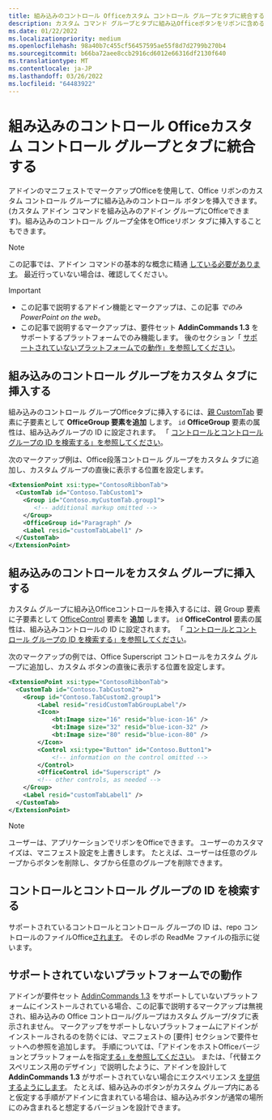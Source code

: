 ```yaml
---
title: 組み込みのコントロール Officeカスタム コントロール グループとタブに統合する
description: カスタム コマンド グループとタブに組み込Officeボタンをリボンに含めるOfficeします。
ms.date: 01/22/2022
ms.localizationpriority: medium
ms.openlocfilehash: 98a40b7c455cf56457595ae55f8d7d2799b270b4
ms.sourcegitcommit: b66ba72aee8ccb2916cd6012e66316df2130f640
ms.translationtype: MT
ms.contentlocale: ja-JP
ms.lasthandoff: 03/26/2022
ms.locfileid: "64483922"
---
```

# <a name="integrate-built-in-office-buttons-into-custom-control-groups-and-tabs"></a>組み込みのコントロール Officeカスタム コントロール グループとタブに統合する

アドインのマニフェストでマークアップOfficeを使用して、Office リボンのカスタム コントロール グループに組み込みのコントロール ボタンを挿入できます。 (カスタム アドイン コマンドを組み込みのアドイン グループにOfficeできます)。組み込みのコントロール グループ全体をOfficeリボン タブに挿入することもできます。

> [!NOTE]
> この記事では、アドイン コマンドの基本的な概念に精通 [している必要があります](add-in-commands.md)。 最近行っていない場合は、確認してください。

> [!IMPORTANT]
>
> - この記事で説明するアドイン機能とマークアップは、この記事 *でのみPowerPoint on the web*。
> - この記事で説明するマークアップは、要件セット **AddinCommands 1.3** をサポートするプラットフォームでのみ機能します。 後のセクション「 [サポートされていないプラットフォームでの動作」を参照してください](#behavior-on-unsupported-platforms)。

## <a name="insert-a-built-in-control-group-into-a-custom-tab"></a>組み込みのコントロール グループをカスタム タブに挿入する

組み込みのコントロール グループOfficeタブに挿入するには、[親 CustomTab](/javascript/api/manifest/customtab#officegroup) 要素に子要素として **OfficeGroup 要素を追加** します。 `id` **OfficeGroup** 要素の属性は、組み込みグループの ID に設定されます。 「 [コントロールとコントロール グループの ID を検索する」を参照してください](#find-the-ids-of-controls-and-control-groups)。

次のマークアップ例は、Office段落コントロール グループをカスタム タブに追加し、カスタム グループの直後に表示する位置を設定します。

```xml
<ExtensionPoint xsi:type="ContosoRibbonTab">
  <CustomTab id="Contoso.TabCustom1">
    <Group id="Contoso.myCustomTab.group1">
       <!-- additional markup omitted -->
    </Group>
    <OfficeGroup id="Paragraph" />
    <Label resid="customTabLabel1" />
  </CustomTab>
</ExtensionPoint>
```

## <a name="insert-a-built-in-control-into-a-custom-group"></a>組み込みのコントロールをカスタム グループに挿入する

カスタム グループに組み込Officeコントロールを挿入するには、親 Group 要素に子要素として [OfficeControl](/javascript/api/manifest/group#officecontrol) 要素を **追加** します。 `id` **OfficeControl** 要素の属性は、組み込みコントロールの ID に設定されます。 「 [コントロールとコントロール グループの ID を検索する」を参照してください](#find-the-ids-of-controls-and-control-groups)。

次のマークアップの例では、Office Superscript コントロールをカスタム グループに追加し、カスタム ボタンの直後に表示する位置を設定します。

```xml
<ExtensionPoint xsi:type="ContosoRibbonTab">
  <CustomTab id="Contoso.TabCustom2">
    <Group id="Contoso.TabCustom2.group1">
        <Label resid="residCustomTabGroupLabel"/>
        <Icon>
            <bt:Image size="16" resid="blue-icon-16" />
            <bt:Image size="32" resid="blue-icon-32" />
            <bt:Image size="80" resid="blue-icon-80" />
        </Icon>
        <Control xsi:type="Button" id="Contoso.Button1">
            <!-- information on the control omitted -->
        </Control>
        <OfficeControl id="Superscript" />
        <!-- other controls, as needed -->
    </Group>
    <Label resid="customTabLabel1" />
  </CustomTab>
</ExtensionPoint>
```

> [!NOTE]
> ユーザーは、アプリケーションでリボンをOfficeできます。 ユーザーのカスタマイズは、マニフェスト設定を上書きします。 たとえば、ユーザーは任意のグループからボタンを削除し、タブから任意のグループを削除できます。

## <a name="find-the-ids-of-controls-and-control-groups"></a>コントロールとコントロール グループの ID を検索する

サポートされているコントロールとコントロール グループの ID は、repo コントロールのファイルOffice[されます](https://github.com/OfficeDev/office-control-ids)。 そのレポの ReadMe ファイルの指示に従います。

## <a name="behavior-on-unsupported-platforms"></a>サポートされていないプラットフォームでの動作

アドインが要件セット [AddinCommands 1.3](/javascript/api/requirement-sets/add-in-commands-requirement-sets) をサポートしていないプラットフォームにインストールされている場合、この記事で説明するマークアップは無視され、組み込みの Office コントロール/グループはカスタム グループ/タブに表示されません。 マークアップをサポートしないプラットフォームにアドインがインストールされるのを防ぐには、マニフェストの [要件] セクションで要件セットへの参照を追加します。 手順については、「アドインをホストOfficeバージョンとプラットフォームを指定[する」を参照してください](../develop/specify-office-hosts-and-api-requirements.md#specify-which-office-versions-and-platforms-can-host-your-add-in)。 または、「代替エクスペリエンス用のデザイン」で説明したように、アドインを設計して **AddinCommands 1.3** がサポートされていない場合にエクスペリエンス [を提供するようにします](../develop/specify-office-hosts-and-api-requirements.md#design-for-alternate-experiences)。 たとえば、組み込みのボタンがカスタム グループ内にあると仮定する手順がアドインに含まれている場合は、組み込みボタンが通常の場所にのみ含まれると想定するバージョンを設計できます。
